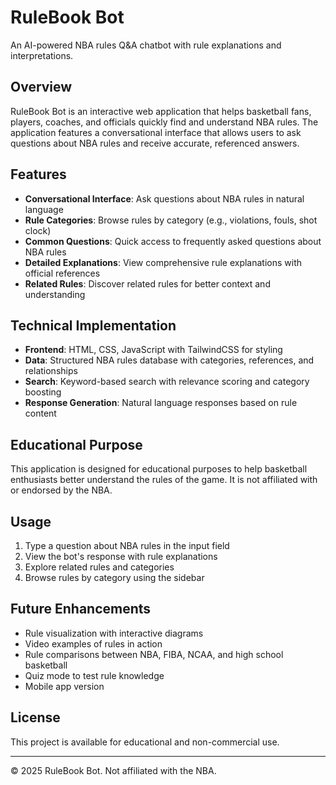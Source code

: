 # RuleBook Bot

An AI-powered NBA rules Q&A chatbot with rule explanations and interpretations.

## Overview

RuleBook Bot is an interactive web application that helps basketball fans, players, coaches, and officials quickly find and understand NBA rules. The application features a conversational interface that allows users to ask questions about NBA rules and receive accurate, referenced answers.

## Features

- **Conversational Interface**: Ask questions about NBA rules in natural language
- **Rule Categories**: Browse rules by category (e.g., violations, fouls, shot clock)
- **Common Questions**: Quick access to frequently asked questions about NBA rules
- **Detailed Explanations**: View comprehensive rule explanations with official references
- **Related Rules**: Discover related rules for better context and understanding

## Technical Implementation

- **Frontend**: HTML, CSS, JavaScript with TailwindCSS for styling
- **Data**: Structured NBA rules database with categories, references, and relationships
- **Search**: Keyword-based search with relevance scoring and category boosting
- **Response Generation**: Natural language responses based on rule content

## Educational Purpose

This application is designed for educational purposes to help basketball enthusiasts better understand the rules of the game. It is not affiliated with or endorsed by the NBA.

## Usage

1. Type a question about NBA rules in the input field
2. View the bot's response with rule explanations
3. Explore related rules and categories
4. Browse rules by category using the sidebar

## Future Enhancements

- Rule visualization with interactive diagrams
- Video examples of rules in action
- Rule comparisons between NBA, FIBA, NCAA, and high school basketball
- Quiz mode to test rule knowledge
- Mobile app version

## License

This project is available for educational and non-commercial use.

---

© 2025 RuleBook Bot. Not affiliated with the NBA.